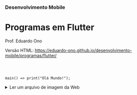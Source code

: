### Desenvolvimento Mobile

# Programas em Flutter

Prof. Eduardo Ono

Versão HTML: https://eduardo-ono.github.io/desenvolvimento-mobile/programas/flutter/

<br>

```run-dartpad:theme-light:mode-flutter:run-true

main() => print("Olá Mundo!");

```

<details>
    <summary>Ler um arquivo de imagem da Web</summary>

[Susanna Hoffs](https://dartpad.dev/embed-flutter.html?gh_owner=eduardo-ono&gh_repo=desenvolvimento-mobile&gh_path=programas/flutter/imagem-web&theme=dark&run=true&split=50')

</details>
